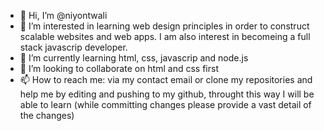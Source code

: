 - 👋 Hi, I’m @niyontwali
- 👀 I’m interested in learning web design principles in order to construct scalable websites and web apps. I am also interest in becomeing a full stack javascrip developer.
- 🌱 I’m currently learning html, css, javascrip and node.js
- 💞️ I’m looking to collaborate on html and css first
- 📫 How to reach me: via my contact email  or clone my repositories and help me by editing and pushing to my github, throught this way I will be able to learn (while committing changes please provide a vast detail of the changes)

<!---
niyontwali/niyontwali is a ✨ special ✨ repository because its `README.md` (this file) appears on your GitHub profile.
You can click the Preview link to take a look at your changes.
--->
